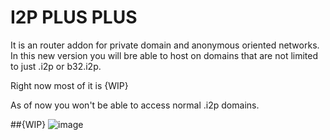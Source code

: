 # I2P PLUS PLUS
It is an router addon for private domain and anonymous oriented networks.
In this new version you will bre able to host on domains that are not limited to just .i2p or b32.i2p.

Right now most of it is {WIP}

As of now you won't be able to access normal .i2p domains.

##{WIP}
![image](https://user-images.githubusercontent.com/50222317/233504525-df186337-fc50-4331-8906-826ec1e81900.png)
